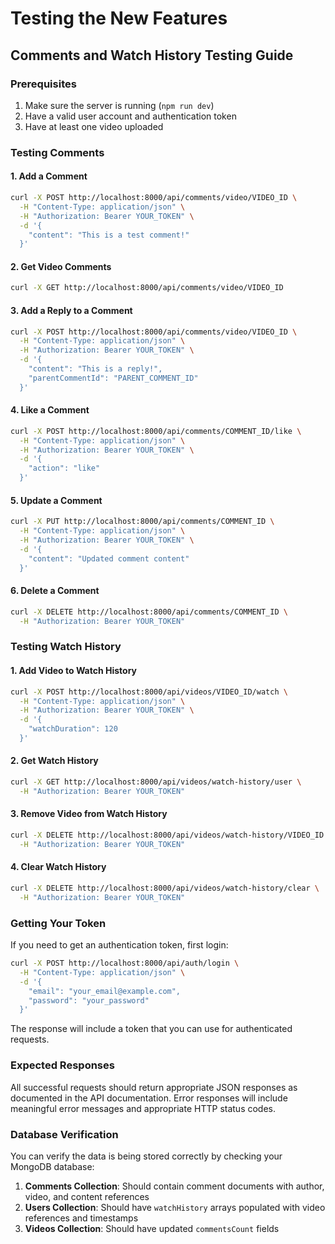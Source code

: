 # Testing the New Features

## Comments and Watch History Testing Guide

### Prerequisites
1. Make sure the server is running (`npm run dev`)
2. Have a valid user account and authentication token
3. Have at least one video uploaded

### Testing Comments

#### 1. Add a Comment
```bash
curl -X POST http://localhost:8000/api/comments/video/VIDEO_ID \
  -H "Content-Type: application/json" \
  -H "Authorization: Bearer YOUR_TOKEN" \
  -d '{
    "content": "This is a test comment!"
  }'
```

#### 2. Get Video Comments
```bash
curl -X GET http://localhost:8000/api/comments/video/VIDEO_ID
```

#### 3. Add a Reply to a Comment
```bash
curl -X POST http://localhost:8000/api/comments/video/VIDEO_ID \
  -H "Content-Type: application/json" \
  -H "Authorization: Bearer YOUR_TOKEN" \
  -d '{
    "content": "This is a reply!",
    "parentCommentId": "PARENT_COMMENT_ID"
  }'
```

#### 4. Like a Comment
```bash
curl -X POST http://localhost:8000/api/comments/COMMENT_ID/like \
  -H "Content-Type: application/json" \
  -H "Authorization: Bearer YOUR_TOKEN" \
  -d '{
    "action": "like"
  }'
```

#### 5. Update a Comment
```bash
curl -X PUT http://localhost:8000/api/comments/COMMENT_ID \
  -H "Content-Type: application/json" \
  -H "Authorization: Bearer YOUR_TOKEN" \
  -d '{
    "content": "Updated comment content"
  }'
```

#### 6. Delete a Comment
```bash
curl -X DELETE http://localhost:8000/api/comments/COMMENT_ID \
  -H "Authorization: Bearer YOUR_TOKEN"
```

### Testing Watch History

#### 1. Add Video to Watch History
```bash
curl -X POST http://localhost:8000/api/videos/VIDEO_ID/watch \
  -H "Content-Type: application/json" \
  -H "Authorization: Bearer YOUR_TOKEN" \
  -d '{
    "watchDuration": 120
  }'
```

#### 2. Get Watch History
```bash
curl -X GET http://localhost:8000/api/videos/watch-history/user \
  -H "Authorization: Bearer YOUR_TOKEN"
```

#### 3. Remove Video from Watch History
```bash
curl -X DELETE http://localhost:8000/api/videos/watch-history/VIDEO_ID \
  -H "Authorization: Bearer YOUR_TOKEN"
```

#### 4. Clear Watch History
```bash
curl -X DELETE http://localhost:8000/api/videos/watch-history/clear \
  -H "Authorization: Bearer YOUR_TOKEN"
```

### Getting Your Token

If you need to get an authentication token, first login:

```bash
curl -X POST http://localhost:8000/api/auth/login \
  -H "Content-Type: application/json" \
  -d '{
    "email": "your_email@example.com",
    "password": "your_password"
  }'
```

The response will include a token that you can use for authenticated requests.

### Expected Responses

All successful requests should return appropriate JSON responses as documented in the API documentation. Error responses will include meaningful error messages and appropriate HTTP status codes.

### Database Verification

You can verify the data is being stored correctly by checking your MongoDB database:

1. **Comments Collection**: Should contain comment documents with author, video, and content references
2. **Users Collection**: Should have `watchHistory` arrays populated with video references and timestamps
3. **Videos Collection**: Should have updated `commentsCount` fields
